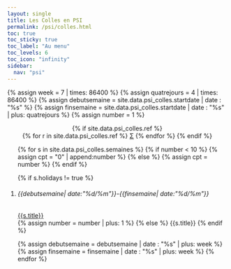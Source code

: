 ```yaml
---
layout: single
title: Les Colles en PSI
permalink: /psi/colles.html
toc: true
toc_sticky: true
toc_label: "Au menu"
toc_levels: 6
toc_icon: "infinity"
sidebar:
  nav: "psi"
---
```


{% assign week = 7 | times: 86400 %}
{% assign quatrejours = 4 | times: 86400 %}
{% assign debutsemaine = site.data.psi_colles.startdate | date : "%s" %}
{% assign finsemaine = site.data.psi_colles.startdate | date : "%s" | plus: quatrejours %}
{% assign number = 1 %}

<center>
{% if site.data.psi_colles.ref %}
<nobr>
{% for r in site.data.psi_colles.ref %}
<a href="./psi_doc/ref/{{r.ref}}" class="ref">&Sigma;</a>
{% endfor %}
</nobr>
{% endif %}
</center>

<ol>
{% for s in site.data.psi_colles.semaines %}
{% if number < 10 %}
{% assign cpt = "0" | append:number %}
{% else %}
{% assign cpt = number %}
{% endif %}

{% if s.holidays != true %}
<li>
<h6 id="colle_{{cpt}}">{{debutsemaine| date:"%d/%m"}}-{{finsemaine| date:"%d/%m"}}</h6>
<a href="./psi_doc/colle{{cpt}}.pdf">{{s.title}}</a>
</li>
{% assign number = number | plus: 1 %}
{% else %}
{{s.title}}
{% endif %}

{% assign debutsemaine = debutsemaine | date : "%s" | plus: week %}
{% assign finsemaine = finsemaine | date : "%s" | plus: week %}
{% endfor %}
</ol>

